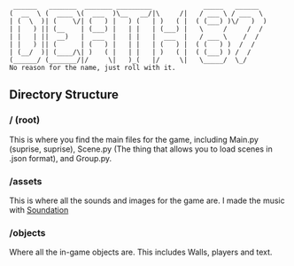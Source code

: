 ```
 ______   _______  _______ _________             _____   ______  
(  __  \ (  ____ \(  ___  )\__   __/|\     /|   / ___ \ / ___  \  
| (  \  )| (    \/| (   ) |   ) (   | )   ( |  ( (___) )\/   )  )  
| |   ) || (__    | (___) |   | |   | (___) |   \     /     /  /  
| |   | ||  __)   |  ___  |   | |   |  ___  |   / ___ \    /  /  
| |   ) || (      | (   ) |   | |   | (   ) |  ( (   ) )  /  /   
| (__/  )| (____/\| )   ( |   | |   | )   ( |  ( (___) ) /  /    
(______/ (_______/|/     \|   )_(   |/     \|   \_____/  \_/     
No reason for the name, just roll with it.
```

## Directory Structure
### / (root)
This is where you find the main files for the game, including Main.py (suprise, suprise),
Scene.py (The thing that allows you to load scenes in .json format), and Group.py.

### /assets
This is where all the sounds and images for the game are. I made the music with [Soundation](https://soundation.com/)

### /objects
Where all the in-game objects are. This includes Walls, players and text.
